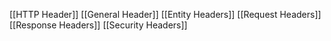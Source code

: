[[HTTP Header]]
[[General Header]]
[[Entity Headers]]
[[Request Headers]]
[[Response Headers]]
[[Security Headers]]
